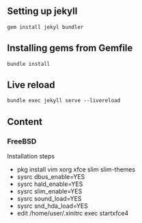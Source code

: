 ## Setting up jekyll 

```
gem install jekyl bundler
```

## Installing gems from Gemfile

```
bundle install
```

## Live reload 

```
bundle exec jekyll serve --livereload
```	


## Content

### FreeBSD

Installation steps

- pkg install vim xorg xfce slim slim-themes
- sysrc dbus_enable=YES
- sysrc hald_enable=YES
- sysrc slim_enable=YES
- sysrc sound_load=YES
- sysrc snd_hda_load=YES
- edit /home/user/.xinitrc 
	exec startxfce4

